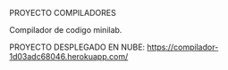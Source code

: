 PROYECTO COMPILADORES

Compilador de codigo minilab.

PROYECTO DESPLEGADO EN NUBE: https://compilador-1d03adc68046.herokuapp.com/

